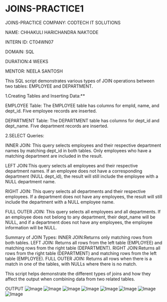 # JOINS-PRACTICE1
JOINS-PRACTICE COMPANY: CODTECH IT SOLUTIONS

NAME: CHHAKULI HARICHANDRA NAKTODE

INTERN ID: CT04WN07

DOMAIN: SQL

DURATION:4 WEEKS

MENTOR: NEELA SANTOSH

This SQL script demonstrates various types of JOIN operations between two tables: EMPLOYEE and DEPARTMENT.

1.Creating Tables and Inserting Data:**

EMPLOYEE Table: The EMPLOYEE table has columns for empId, name, and dept_id. Five employee records are inserted.

DEPARTMENT Table: The DEPARTMENT table has columns for dept_id and dept_name. Five department records are inserted.

2.SELECT Queries:

INNER JOIN: This query selects employees and their respective department names by matching dept_id in both tables. Only employees who have a matching department are included in the result.

LEFT JOIN:This query selects all employees and their respective department names. If an employee does not have a corresponding department (NULL dept_id), the result will still include the employee with a NULL department name.

RIGHT JOIN: This query selects all departments and their respective employees. If a department does not have any employees, the result will still include the department with a NULL employee name.

FULL OUTER JOIN: This query selects all employees and all departments. If an employee does not belong to any department, their dept_name will be NULL, and if a department does not have any employees, the employee information will be NULL.

Summary of JOIN Types: INNER JOIN:Returns only matching rows from both tables. LEFT JOIN: Returns all rows from the left table (EMPLOYEE) and matching rows from the right table (DEPARTMENT). RIGHT JOIN:Returns all rows from the right table (DEPARTMENT) and matching rows from the left table (EMPLOYEE). FULL OUTER JOIN: Returns all rows when there is a match in one of the tables, with NULLs where there is no match.

This script helps demonstrate the different types of joins and how they affect the output when combining data from two related tables.

OUTPUT
![Image](https://github.com/user-attachments/assets/4f8bb47d-630e-4eeb-a76f-35693661541e)
![Image](https://github.com/user-attachments/assets/0f15cd28-0f2b-41a9-84c4-7977ee5cf3bf)
![Image](https://github.com/user-attachments/assets/05347083-12ef-42cf-858a-85419d96a717)
![Image](https://github.com/user-attachments/assets/a2f0dcdd-8b73-4c16-b8fb-791325b1f663)
![Image](https://github.com/user-attachments/assets/98987040-0351-46ef-982f-02370b1d33b4)
![Image](https://github.com/user-attachments/assets/697bab99-a067-4561-adf5-897725e9bef4)
![Image](https://github.com/user-attachments/assets/5026b035-d980-4069-bb0f-5e62caaef029)
![Image](https://github.com/user-attachments/assets/e3a0f733-2eeb-454e-a9c5-4d882f5c0345)

